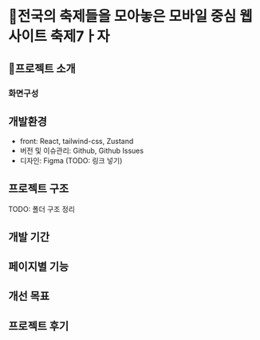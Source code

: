 # 🎇전국의 축제들을 모아놓은 모바일 중심 웹사이트 축제7ㅏ자

## 📝프로젝트 소개

### 화면구성

## 개발환경

- front: React, tailwind-css, Zustand
- 버전 및 이슈관리: Github, Github Issues
- 디자인: Figma (TODO: 링크 넣기)

## 프로젝트 구조

TODO: 폴더 구조 정리

## 개발 기간

## 페이지별 기능

## 개선 목표

## 프로젝트 후기
